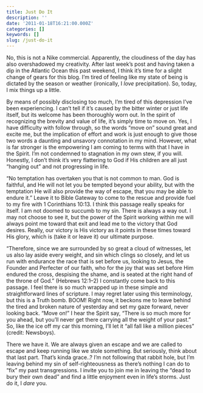 ```yaml
---
title: Just Do It
description: ''
date: '2011-01-18T16:21:00.000Z'
categories: []
keywords: []
slug: /just-do-it
---
```


No, this is not a Nike commercial. Apparently, the cloudiness of the day has also overshadowed my creativity. After last week’s post and having taken a dip in the Atlantic Ocean this past weekend, I think it’s time for a slight change of gears for this blog. I’m tired of feeling like my state of being is dictated by the season or weather (ironically, I _love_ precipitation). So, today, I mix things up a little.

By means of possibly disclosing too much, I’m tired of this depression I’ve been experiencing. I can’t tell if it’s caused by the bitter winter or just life itself, but its welcome has been thoroughly worn out. In the spirit of recognizing the brevity and value of life, it’s simply time to move on. Yes, I have difficulty with follow through, so the words “move on” sound great and excite me, but the implication of effort and work is just enough to give those two words a daunting and unsavory connotation in my mind. However, what is far stronger is the empowering I am coming to terms with that I have in the Spirit. I’m not condemned to stagnation in my own stew, if you will. Honestly, I don’t think it’s very flattering to God if His children are all just “hanging out” and not progressing in life.

“No temptation has overtaken you that is not common to man. God is faithful, and He will not let you be tempted beyond your ability, but with the temptation He will also provide the way of escape, that you may be able to endure it.” Leave it to Bible Gateway to come to the rescue and provide fuel to my fire with 1 Corinthians 10:13. I think this passage really speaks for itself. I am not doomed to succumb to my sin. There is always a way out. I may not choose to see it, but the power of the Spirit working within me will always point me toward that exit and lead me to the victory that God desires. Really, our victory is His victory as it points in these times toward His glory, which is (take it or leave it) our ultimate purpose.

“Therefore, since we are surrounded by so great a cloud of witnesses, let us also lay aside every weight, and sin which clings so closely, and let us run with endurance the race that is set before us, looking to Jesus, the Founder and Perfecter of our faith, who for the joy that was set before Him endured the cross, despising the shame, and is seated at the right hand of the throne of God.” (Hebrews 12:1–2) I constantly come back to this passage. I feel there is so much wrapped up in these simple and straightforward lines of scripture. I may regret later using this terminology, but this is a Truth bomb. BOOM! Right now, it beckons me to leave behind the tired and broken nature of yesterday and set my gaze forward, never looking back. “Move on!” I hear the Spirit say, “There is so much more for you ahead, but you’ll never get there carrying all the weight of your past.” So, like the ice off my car this morning, I’ll let it “all fall like a million pieces” (credit: Newsboys).

There we have it. We are always given an escape and we are called to escape and keep running like we stole something. But seriously, think about that last part. That’s kinda grace..? I’m not following that rabbit hole, but I’m leaving behind my sin of self-righteousness as there’s nothing I can do to “fix” my past transgressions. I invite you to join me in leaving the “dead to bury their own dead” and find a little enjoyment even in life’s storms. Just do it, I _dare_ you.